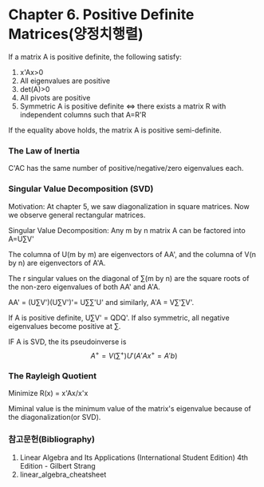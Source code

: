 # Chapter 6. Positive Definite Matrices(양정치행렬)

If a matrix A is positive definite, the following satisfy:
1. x'Ax>0
2. All eigenvalues are positive
3. det(A)>0
4. All pivots are positive
5. Symmetric A is positive definite <=> there exists a matrix R with independent columns such that A=R'R

If the equality above holds, the matrix A is positive semi-definite.

### The Law of Inertia

C'AC has the same number of positive/negative/zero eigenvalues each.


### Singular Value Decomposition (SVD)

Motivation: At chapter 5, we saw diagonalization in square matrices. Now we observe general rectangular matrices.

Singular Value Decomposition: Any m by n matrix A can be factored into A=U∑V'

The columna of U(m by m) are eigenvectors of AA', and the columna of V(n by n) are eigenvectors of A'A.

The r singular values on the diagonal of ∑(m by n) are the square roots of the non-zero eigenvalues of both AA' and A'A.

AA' = (U∑V')(U∑V')'= U∑∑'U' and similarly, A'A = V∑'∑V'.

If A is positive definite, U∑V' = QDQ'. If also symmetric, all negative eigenvalues become positive at ∑.

IF A is SVD, the its pseudoinverse is $$A^+ = V
(∑^+)U' (A'Ax^+ = A'b)$$

### The Rayleigh Quotient

Minimize R(x) = x'Ax/x'x

Miminal value is the minimum value of the matrix's eigenvalue because of the diagonalization(or SVD).

### 참고문헌(Bibliography)

1. Linear Algebra and Its Applications (International Student Edition) 4th Edition - Gilbert Strang
2. linear_algebra_cheatsheet
